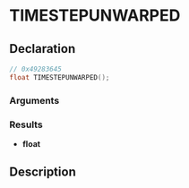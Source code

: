 # TIMESTEPUNWARPED

## Declaration
```cpp
// 0x49283645
float TIMESTEPUNWARPED();
```

### Arguments

### Results
- **float**

## Description
